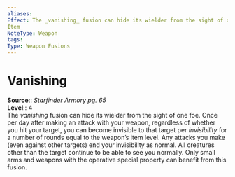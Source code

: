 ```yaml
---
aliases: 
Effect: The _vanishing_ fusion can hide its wielder from the sight of one foe. Once per day after making an attack with your weapon, regardless of whether you hit your target, you can become invisible to that target per _invisibility_ for a number of rounds equal to the weapon’s item level. Any attacks you make (even against other targets) end your invisibility as normal. All creatures other than the target continue to be able to see you normally. Only small arms and weapons with the operative special property can benefit from this fusion.
Item
NoteType: Weapon
tags: 
Type: Weapon Fusions
---
```


# Vanishing

**Source**:: _Starfinder Armory pg. 65_  
**Level**:: 4  
The _vanishing_ fusion can hide its wielder from the sight of one foe. Once per day after making an attack with your weapon, regardless of whether you hit your target, you can become invisible to that target per _invisibility_ for a number of rounds equal to the weapon’s item level. Any attacks you make (even against other targets) end your invisibility as normal. All creatures other than the target continue to be able to see you normally. Only small arms and weapons with the operative special property can benefit from this fusion.
